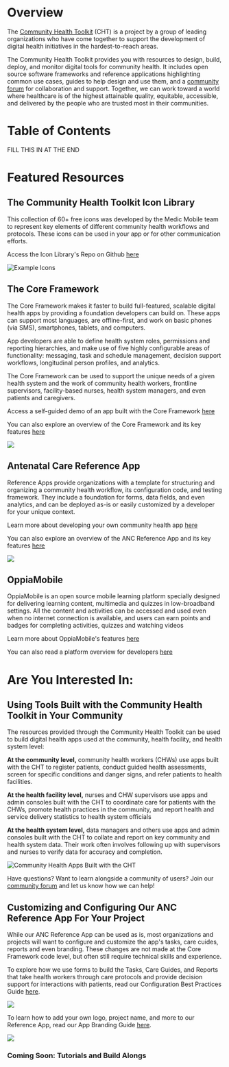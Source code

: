 # Overview

The [Community Health Toolkit](http://communityhealthtoolkit.org_) (CHT) is a project by a group of leading organizations who have come together to support the development of digital health initiatives in the hardest-to-reach areas. 

The Community Health Toolkit provides you with resources to design, build, deploy, and monitor digital tools for community health. It includes open source software frameworks and reference applications highlighting common use cases, guides to help design and use them, and a [community forum](https://forum.communityhealthtoolkit.org) for collaboration and support. Together, we can work toward a world where healthcare is of the highest attainable quality, equitable, accessible, and delivered by the people who are trusted most in their communities.  

# Table of Contents

 FILL THIS IN AT THE END
 
# Featured Resources 

## The Community Health Toolkit Icon Library

This collection of 60+ free icons was developed by the Medic Mobile team to represent key elements of different community health workflows and protocols. These icons can be used in your app or for other communication efforts. 

Access the Icon Library's Repo on Github [here](https://github.com/medic/icon-library)

<img alt="Example Icons" style="border-width:0" src="https://github.com/medic/medic.github.io/blob/master/images/preview-icon-library.png?format=1000w" />

## The Core Framework
  
The Core Framework makes it faster to build full-featured, scalable digital health apps by providing a foundation developers can build on. These apps can support most languages, are offline-first, and work on basic phones (via SMS), smartphones, tablets, and computers. 

App developers are able to define health system roles, permissions and reporting hierarchies, and make use of five highly configurable areas of functionality: messaging, task and schedule management, decision support workflows, longitudinal person profiles, and analytics. 

The Core Framework can be used to support the unique needs of a given health system and the work of community health workers, frontline supervisors, facility-based nurses, health system managers, and even patients and caregivers.

Access a self-guided demo of an app built with the Core Framework [here](https://communityhealthtoolkit.org/contact) 

You can also explore an overview of the Core Framework and its key features [here](core-framework-overview.pdf)

<a href="https://github.com/medic/medic.github.io/blob/master/resource-overviews/core-framework-overview.pdf"><img src="https://github.com/medic/medic.github.io/blob/master/images/preview-core-framework-overview.png"></a>

## Antenatal Care Reference App
  
Reference Apps provide organizations with a template for structuring and organizing a community health workflow, its configuration code, and testing framework. They include a foundation for forms, data fields, and even analytics, and can be deployed as-is or easily customized by a developer for your unique context. 

Learn more about developing your own community health app [here](https://github.com/medic/medic-docs/blob/master/configuration/developing-community-health-applications.md) 

You can also explore an overview of the ANC Reference App and its key features [here](anc-reference-app-overview.pdf)

<a href="https://github.com/medic/medic.github.io/blob/master/resource-overviews/anc-reference-app-overview.pdf"><img src="https://github.com/medic/medic.github.io/blob/master/images/preview-anc-ref-app-overview.png"></a>


## OppiaMobile

OppiaMobile is an open source mobile learning platform specially designed  for delivering learning content, multimedia and quizzes in low-broadband settings. All the content and activities can be accessed and used even when no internet connection is available, and users can earn points and badges for completing activities, quizzes and watching videos

Learn more about OppiaMobile's features [here](https://digital-campus.org/oppiamobile/)

You can also read a platform overview for developers [here](https://digital-campus.org/oppiamobile/developers/)

# Are You Interested In:

  ## Using Tools Built with the Community Health Toolkit in Your Community 
  
The resources provided through the Community Health Toolkit can be used to build digital health apps used at the community, health facility, and health system level:

**At the community level,** community health workers (CHWs) use apps built with the CHT to register patients, conduct guided health assessments, screen for specific conditions and danger signs, and refer patients to health facilities.

**At the health facility level,** nurses and CHW supervisors use apps and admin consoles built with the CHT to coordinate care for patients with the CHWs, promote health practices in the community, and report health and service delivery statistics to health system officials

**At the health system level,** data managers and others use apps and admin consoles built with the CHT to collate and report on key community and health system data. Their work often involves following up with supervisors and nurses to verify data for accuracy and completion.  

![Community Health Apps Built with the CHT](images/appdemo-trio.gif)

 Have questions? Want to learn alongside a community of users? Join our [community forum](https://forum.communityhealthtoolkit.org) and let us know how we can help! 

  ## Customizing and Configuring Our ANC Reference App For Your Project

While our ANC Reference App can be used as is, most organizations and projects will want to configure and customize the app's tasks, care cuides, reports and even branding. These changes are not made at the Core Framework code level, but often still require technical skills and experience. 

To explore how we use forms to build the Tasks, Care Guides, and Reports that take health workers through care protocols and provide decision support for interactions with patients, read our Configuration Best Practices Guide [here](https://github.com/medic/medic.github.io/blob/master/resource-overviews/configuration-best-practices-overview.pdf).

<a href="https://github.com/medic/medic.github.io/blob/master/resource-overviews/app-branding-overview.pdf"><img src="https://github.com/medic/medic.github.io/blob/master/images/preview-configuration-best-practices-overview.png"></a>

To learn how to add your own logo, project name, and more to our Reference App, read our App Branding Guide [here](https://github.com/medic/medic.github.io/blob/master/resource-overviews/app-branding-overview.pdf).

<a href="https://github.com/medic/medic.github.io/blob/master/resource-overviews/app-branding-overview.pdf"><img src="https://github.com/medic/medic.github.io/blob/master/images/preview-app-branding-overview.png"></a>


### Coming Soon: Tutorials and Build Alongs
 



